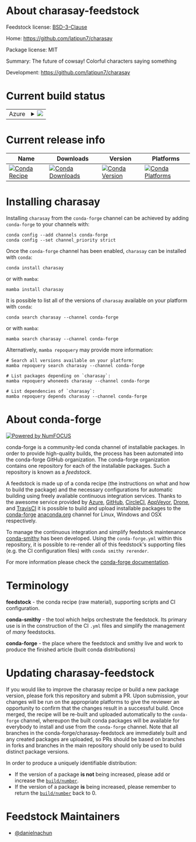 About charasay-feedstock
========================

Feedstock license: [BSD-3-Clause](https://github.com/conda-forge/charasay-feedstock/blob/main/LICENSE.txt)

Home: https://github.com/latipun7/charasay

Package license: MIT

Summary: The future of cowsay! Colorful characters saying something

Development: https://github.com/latipun7/charasay

Current build status
====================


<table>
    
  <tr>
    <td>Azure</td>
    <td>
      <details>
        <summary>
          <a href="https://dev.azure.com/conda-forge/feedstock-builds/_build/latest?definitionId=25088&branchName=main">
            <img src="https://dev.azure.com/conda-forge/feedstock-builds/_apis/build/status/charasay-feedstock?branchName=main">
          </a>
        </summary>
        <table>
          <thead><tr><th>Variant</th><th>Status</th></tr></thead>
          <tbody><tr>
              <td>linux_64</td>
              <td>
                <a href="https://dev.azure.com/conda-forge/feedstock-builds/_build/latest?definitionId=25088&branchName=main">
                  <img src="https://dev.azure.com/conda-forge/feedstock-builds/_apis/build/status/charasay-feedstock?branchName=main&jobName=linux&configuration=linux%20linux_64_" alt="variant">
                </a>
              </td>
            </tr><tr>
              <td>linux_aarch64</td>
              <td>
                <a href="https://dev.azure.com/conda-forge/feedstock-builds/_build/latest?definitionId=25088&branchName=main">
                  <img src="https://dev.azure.com/conda-forge/feedstock-builds/_apis/build/status/charasay-feedstock?branchName=main&jobName=linux&configuration=linux%20linux_aarch64_" alt="variant">
                </a>
              </td>
            </tr><tr>
              <td>linux_ppc64le</td>
              <td>
                <a href="https://dev.azure.com/conda-forge/feedstock-builds/_build/latest?definitionId=25088&branchName=main">
                  <img src="https://dev.azure.com/conda-forge/feedstock-builds/_apis/build/status/charasay-feedstock?branchName=main&jobName=linux&configuration=linux%20linux_ppc64le_" alt="variant">
                </a>
              </td>
            </tr><tr>
              <td>osx_64</td>
              <td>
                <a href="https://dev.azure.com/conda-forge/feedstock-builds/_build/latest?definitionId=25088&branchName=main">
                  <img src="https://dev.azure.com/conda-forge/feedstock-builds/_apis/build/status/charasay-feedstock?branchName=main&jobName=osx&configuration=osx%20osx_64_" alt="variant">
                </a>
              </td>
            </tr><tr>
              <td>osx_arm64</td>
              <td>
                <a href="https://dev.azure.com/conda-forge/feedstock-builds/_build/latest?definitionId=25088&branchName=main">
                  <img src="https://dev.azure.com/conda-forge/feedstock-builds/_apis/build/status/charasay-feedstock?branchName=main&jobName=osx&configuration=osx%20osx_arm64_" alt="variant">
                </a>
              </td>
            </tr><tr>
              <td>win_64</td>
              <td>
                <a href="https://dev.azure.com/conda-forge/feedstock-builds/_build/latest?definitionId=25088&branchName=main">
                  <img src="https://dev.azure.com/conda-forge/feedstock-builds/_apis/build/status/charasay-feedstock?branchName=main&jobName=win&configuration=win%20win_64_" alt="variant">
                </a>
              </td>
            </tr>
          </tbody>
        </table>
      </details>
    </td>
  </tr>
</table>

Current release info
====================

| Name | Downloads | Version | Platforms |
| --- | --- | --- | --- |
| [![Conda Recipe](https://img.shields.io/badge/recipe-charasay-green.svg)](https://anaconda.org/conda-forge/charasay) | [![Conda Downloads](https://img.shields.io/conda/dn/conda-forge/charasay.svg)](https://anaconda.org/conda-forge/charasay) | [![Conda Version](https://img.shields.io/conda/vn/conda-forge/charasay.svg)](https://anaconda.org/conda-forge/charasay) | [![Conda Platforms](https://img.shields.io/conda/pn/conda-forge/charasay.svg)](https://anaconda.org/conda-forge/charasay) |

Installing charasay
===================

Installing `charasay` from the `conda-forge` channel can be achieved by adding `conda-forge` to your channels with:

```
conda config --add channels conda-forge
conda config --set channel_priority strict
```

Once the `conda-forge` channel has been enabled, `charasay` can be installed with `conda`:

```
conda install charasay
```

or with `mamba`:

```
mamba install charasay
```

It is possible to list all of the versions of `charasay` available on your platform with `conda`:

```
conda search charasay --channel conda-forge
```

or with `mamba`:

```
mamba search charasay --channel conda-forge
```

Alternatively, `mamba repoquery` may provide more information:

```
# Search all versions available on your platform:
mamba repoquery search charasay --channel conda-forge

# List packages depending on `charasay`:
mamba repoquery whoneeds charasay --channel conda-forge

# List dependencies of `charasay`:
mamba repoquery depends charasay --channel conda-forge
```


About conda-forge
=================

[![Powered by
NumFOCUS](https://img.shields.io/badge/powered%20by-NumFOCUS-orange.svg?style=flat&colorA=E1523D&colorB=007D8A)](https://numfocus.org)

conda-forge is a community-led conda channel of installable packages.
In order to provide high-quality builds, the process has been automated into the
conda-forge GitHub organization. The conda-forge organization contains one repository
for each of the installable packages. Such a repository is known as a *feedstock*.

A feedstock is made up of a conda recipe (the instructions on what and how to build
the package) and the necessary configurations for automatic building using freely
available continuous integration services. Thanks to the awesome service provided by
[Azure](https://azure.microsoft.com/en-us/services/devops/), [GitHub](https://github.com/),
[CircleCI](https://circleci.com/), [AppVeyor](https://www.appveyor.com/),
[Drone](https://cloud.drone.io/welcome), and [TravisCI](https://travis-ci.com/)
it is possible to build and upload installable packages to the
[conda-forge](https://anaconda.org/conda-forge) [anaconda.org](https://anaconda.org/)
channel for Linux, Windows and OSX respectively.

To manage the continuous integration and simplify feedstock maintenance
[conda-smithy](https://github.com/conda-forge/conda-smithy) has been developed.
Using the ``conda-forge.yml`` within this repository, it is possible to re-render all of
this feedstock's supporting files (e.g. the CI configuration files) with ``conda smithy rerender``.

For more information please check the [conda-forge documentation](https://conda-forge.org/docs/).

Terminology
===========

**feedstock** - the conda recipe (raw material), supporting scripts and CI configuration.

**conda-smithy** - the tool which helps orchestrate the feedstock.
                   Its primary use is in the construction of the CI ``.yml`` files
                   and simplify the management of *many* feedstocks.

**conda-forge** - the place where the feedstock and smithy live and work to
                  produce the finished article (built conda distributions)


Updating charasay-feedstock
===========================

If you would like to improve the charasay recipe or build a new
package version, please fork this repository and submit a PR. Upon submission,
your changes will be run on the appropriate platforms to give the reviewer an
opportunity to confirm that the changes result in a successful build. Once
merged, the recipe will be re-built and uploaded automatically to the
`conda-forge` channel, whereupon the built conda packages will be available for
everybody to install and use from the `conda-forge` channel.
Note that all branches in the conda-forge/charasay-feedstock are
immediately built and any created packages are uploaded, so PRs should be based
on branches in forks and branches in the main repository should only be used to
build distinct package versions.

In order to produce a uniquely identifiable distribution:
 * If the version of a package **is not** being increased, please add or increase
   the [``build/number``](https://docs.conda.io/projects/conda-build/en/latest/resources/define-metadata.html#build-number-and-string).
 * If the version of a package **is** being increased, please remember to return
   the [``build/number``](https://docs.conda.io/projects/conda-build/en/latest/resources/define-metadata.html#build-number-and-string)
   back to 0.

Feedstock Maintainers
=====================

* [@danielnachun](https://github.com/danielnachun/)

